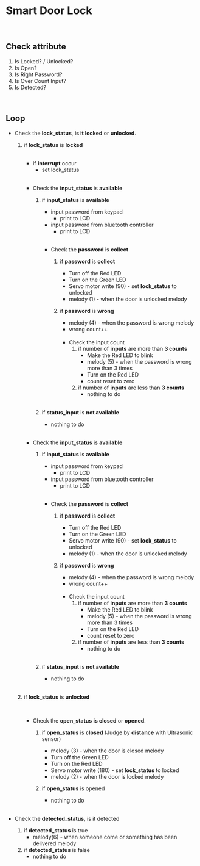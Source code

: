 # Smart Door Lock

<br/>

## Check attribute

1. Is Locked? / Unlocked?
2. Is Open?
3. Is Right Password?
4. Is Over Count Input?
5. Is Detected?

<br/>

## Loop

* Check the **lock_status**, **is it locked** or **unlocked**.

  1. if **lock_status** is **locked**

     <br/>

     * if **interrupt** occur
       * set lock_status 

     <br/>

     * Check the **input_status** is **available**

       1. if **input_status** is **available**

          * input password from keypad
            * print to LCD
          * input password from bluetooth controller
            * print to LCD

          <br/>

          * Check the **password** is **collect**

            1. if **password** is **collect**

               * Turn off the Red LED
               * Turn on the Green LED
               * Servo motor write (90) - set **lock_status** to unlocked
               * melody (1) - when the door is unlocked melody

            2. if **password** is **wrong**

               * melody (4) - when the password is wrong melody
               * wrong count++

               <br/>

               * Check the input count
                 1. if number of **inputs** are more than **3 counts**
                    * Make the Red LED to blink
                    * melody (5) - when the password is wrong more than 3 times
                    * Turn on the Red LED
                    * count reset to zero
                 2. if number of **inputs** are less than **3 counts**
                    * nothing to do

          <br/>

       2. if **status_input** is **not available**

          * nothing to do

     <br/>

     * Check the **input_status** is **available**

       1. if **input_status** is **available**

          * input password from keypad
            * print to LCD
          * input password from bluetooth controller
            * print to LCD

          <br/>

          * Check the **password** is **collect**

            1. if **password** is **collect**

               * Turn off the Red LED
               * Turn on the Green LED
               * Servo motor write (90) - set **lock_status** to unlocked
               * melody (1) - when the door is unlocked melody

            2. if **password** is **wrong**

               * melody (4) - when the password is wrong melody
               * wrong count++

               <br/>

               * Check the input count
                 1. if number of **inputs** are more than **3 counts**
                    * Make the Red LED to blink
                    * melody (5) - when the password is wrong more than 3 times
                    * Turn on the Red LED
                    * count reset to zero
                 2. if number of **inputs** are less than **3 counts**
                    * nothing to do

          <br/>

       2. if **status_input** is **not available**

          * nothing to do

     <br/>

  2. if **lock_status** is **unlocked**

     <br/>

     * Check the **open_status** **is closed** or **opened**.

       1. if **open_status** is **closed** (Judge by **distance** with Ultrasonic sensor)

          * melody (3) - when the door is closed melody
          * Turn off the Green LED
          * Turn on the Red LED
          * Servo motor write (180) - set **lock_status** to locked
          * melody (2) - when the door is locked melody

       2. if **open_status** is opened

          * nothing to do

          <br/>

* Check the **detected_status**, is it detected

  1. if **detected_status** is true
     * melody(6) - when someone come or something has been delivered melody
  2. if **detected_status** is false
     * nothing to do